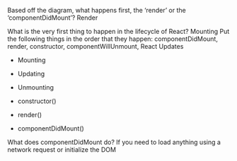 Based off the diagram, what happens first, the ‘render’ or the ‘componentDidMount’? Render 

What is the very first thing to happen in the lifecycle of React?
 Mounting
Put the following things in the order that they happen: componentDidMount, render, constructor, componentWillUnmount, React Updates
-  Mounting 

-  Updating 

-  Unmounting 

-  constructor() 

-  render() 

-  componentDidMount() 

What does componentDidMount do?
 If you need to load anything using a network request or initialize the DOM